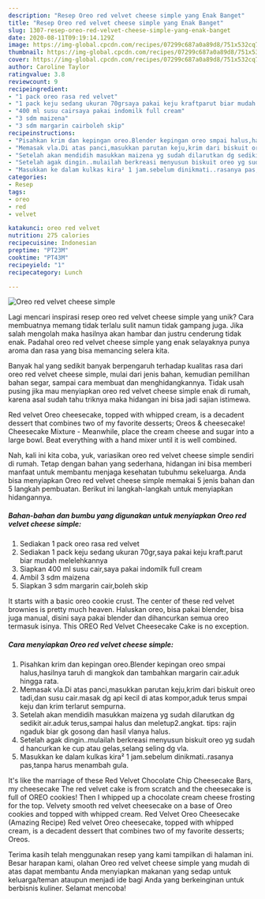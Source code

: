 ```yaml
---
description: "Resep Oreo red velvet cheese simple yang Enak Banget"
title: "Resep Oreo red velvet cheese simple yang Enak Banget"
slug: 1307-resep-oreo-red-velvet-cheese-simple-yang-enak-banget
date: 2020-08-11T09:19:14.129Z
image: https://img-global.cpcdn.com/recipes/07299c687a0a89d8/751x532cq70/oreo-red-velvet-cheese-simple-foto-resep-utama.jpg
thumbnail: https://img-global.cpcdn.com/recipes/07299c687a0a89d8/751x532cq70/oreo-red-velvet-cheese-simple-foto-resep-utama.jpg
cover: https://img-global.cpcdn.com/recipes/07299c687a0a89d8/751x532cq70/oreo-red-velvet-cheese-simple-foto-resep-utama.jpg
author: Caroline Taylor
ratingvalue: 3.8
reviewcount: 9
recipeingredient:
- "1 pack oreo rasa red velvet"
- "1 pack keju sedang ukuran 70grsaya pakai keju kraftparut biar mudah melelehkannya"
- "400 ml susu cairsaya pakai indomilk full cream"
- "3 sdm maizena"
- "3 sdm margarin cairboleh skip"
recipeinstructions:
- "Pisahkan krim dan kepingan oreo.Blender kepingan oreo smpai halus,hasilnya taruh di mangkok dan tambahkan margarin cair.aduk hingga rata."
- "Memasak vla.Di atas panci,masukkan parutan keju,krim dari biskuit oreo tadi,dan susu cair.masak dg api kecil di atas kompor,aduk terus smpai keju dan krim terlarut sempurna."
- "Setelah akan mendidih masukkan maizena yg sudah dilarutkan dg sedikit air.aduk terus,sampai halus dan meletup2.angkat. tips: rajin ngaduk biar gk gosong dan hasil vlanya halus."
- "Setelah agak dingin..mulailah berkreasi menyusun biskuit oreo yg sudah d hancurkan ke cup atau gelas,selang seling dg vla."
- "Masukkan ke dalam kulkas kira² 1 jam.sebelum dinikmati..rasanya pas,tanpa harus menambah gula."
categories:
- Resep
tags:
- oreo
- red
- velvet

katakunci: oreo red velvet 
nutrition: 275 calories
recipecuisine: Indonesian
preptime: "PT23M"
cooktime: "PT43M"
recipeyield: "1"
recipecategory: Lunch

---
```



![Oreo red velvet cheese simple](https://img-global.cpcdn.com/recipes/07299c687a0a89d8/751x532cq70/oreo-red-velvet-cheese-simple-foto-resep-utama.jpg)

Lagi mencari inspirasi resep oreo red velvet cheese simple yang unik? Cara membuatnya memang tidak terlalu sulit namun tidak gampang juga. Jika salah mengolah maka hasilnya akan hambar dan justru cenderung tidak enak. Padahal oreo red velvet cheese simple yang enak selayaknya punya aroma dan rasa yang bisa memancing selera kita.

Banyak hal yang sedikit banyak berpengaruh terhadap kualitas rasa dari oreo red velvet cheese simple, mulai dari jenis bahan, kemudian pemilihan bahan segar, sampai cara membuat dan menghidangkannya. Tidak usah pusing jika mau menyiapkan oreo red velvet cheese simple enak di rumah, karena asal sudah tahu triknya maka hidangan ini bisa jadi sajian istimewa.

Red velvet Oreo cheesecake, topped with whipped cream, is a decadent dessert that combines two of my favorite desserts; Oreos &amp; cheesecake! Cheesecake Mixture - Meanwhile, place the cream cheese and sugar into a large bowl. Beat everything with a hand mixer until it is well combined.


Nah, kali ini kita coba, yuk, variasikan oreo red velvet cheese simple sendiri di rumah. Tetap dengan bahan yang sederhana, hidangan ini bisa memberi manfaat untuk membantu menjaga kesehatan tubuhmu sekeluarga. Anda bisa menyiapkan Oreo red velvet cheese simple memakai 5 jenis bahan dan 5 langkah pembuatan. Berikut ini langkah-langkah untuk menyiapkan hidangannya.

<!--inarticleads1-->

##### Bahan-bahan dan bumbu yang digunakan untuk menyiapkan Oreo red velvet cheese simple:

1. Sediakan 1 pack oreo rasa red velvet
1. Sediakan 1 pack keju sedang ukuran 70gr,saya pakai keju kraft.parut biar mudah melelehkannya
1. Siapkan 400 ml susu cair,saya pakai indomilk full cream
1. Ambil 3 sdm maizena
1. Siapkan 3 sdm margarin cair,boleh skip


It starts with a basic oreo cookie crust. The center of these red velvet brownies is pretty much heaven. Haluskan oreo, bisa pakai blender, bisa juga manual, disini saya pakai blender dan dihancurkan semua oreo termasuk isinya. This OREO Red Velvet Cheesecake Cake is no exception. 

<!--inarticleads2-->

##### Cara menyiapkan Oreo red velvet cheese simple:

1. Pisahkan krim dan kepingan oreo.Blender kepingan oreo smpai halus,hasilnya taruh di mangkok dan tambahkan margarin cair.aduk hingga rata.
1. Memasak vla.Di atas panci,masukkan parutan keju,krim dari biskuit oreo tadi,dan susu cair.masak dg api kecil di atas kompor,aduk terus smpai keju dan krim terlarut sempurna.
1. Setelah akan mendidih masukkan maizena yg sudah dilarutkan dg sedikit air.aduk terus,sampai halus dan meletup2.angkat. tips: rajin ngaduk biar gk gosong dan hasil vlanya halus.
1. Setelah agak dingin..mulailah berkreasi menyusun biskuit oreo yg sudah d hancurkan ke cup atau gelas,selang seling dg vla.
1. Masukkan ke dalam kulkas kira² 1 jam.sebelum dinikmati..rasanya pas,tanpa harus menambah gula.


It&#39;s like the marriage of these Red Velvet Chocolate Chip Cheesecake Bars, my cheesecake The red velvet cake is from scratch and the cheesecake is full of OREO cookies! Then I whipped up a chocolate cream cheese frosting for the top. Velvety smooth red velvet cheesecake on a base of Oreo cookies and topped with whipped cream. Red Velvet Oreo Cheesecake (Amazing Recipe) Red velvet Oreo cheesecake, topped with whipped cream, is a decadent dessert that combines two of my favorite desserts; Oreos. 

Terima kasih telah menggunakan resep yang kami tampilkan di halaman ini. Besar harapan kami, olahan Oreo red velvet cheese simple yang mudah di atas dapat membantu Anda menyiapkan makanan yang sedap untuk keluarga/teman ataupun menjadi ide bagi Anda yang berkeinginan untuk berbisnis kuliner. Selamat mencoba!
